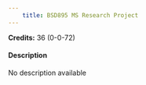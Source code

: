 ```yaml
---
    title: BSD895 MS Research Project
---
```

**Credits:** 36 (0-0-72)



#### Description 
No description available